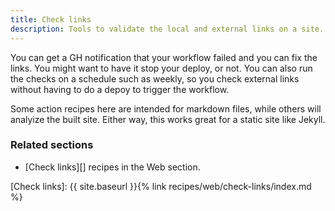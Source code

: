 ```yaml
---
title: Check links
description: Tools to validate the local and external links on a site.
---
```


You can get a GH notification that your workflow failed and you can fix the links. You might want to have it stop your deploy, or not. You can also run the checks on a schedule such as weekly, so you check external links without having to do a depoy to trigger the workflow.

Some action recipes here are intended for markdown files, while others will analyize the built site. Either way, this works great for a static site like Jekyll.


### Related sections

- [Check links][] recipes in the Web section.

[Check links]: {{ site.baseurl }}{% link recipes/web/check-links/index.md %}

